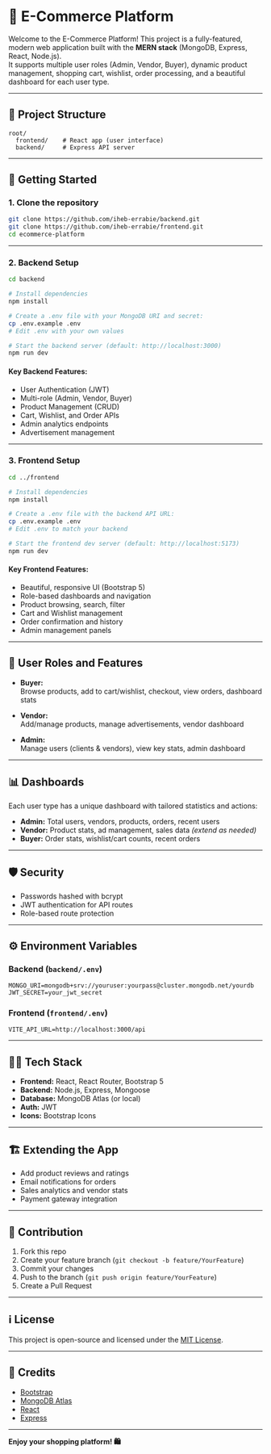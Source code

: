 # 🛒 E-Commerce Platform

Welcome to the E-Commerce Platform! This project is a fully-featured, modern web application built with the **MERN stack** (MongoDB, Express, React, Node.js).  
It supports multiple user roles (Admin, Vendor, Buyer), dynamic product management, shopping cart, wishlist, order processing, and a beautiful dashboard for each user type.

---

## 📂 Project Structure

```
root/
  frontend/    # React app (user interface)
  backend/     # Express API server
```

---

## 🚀 Getting Started

### 1. Clone the repository

```bash
git clone https://github.com/iheb-errabie/backend.git
git clone https://github.com/iheb-errabie/frontend.git
cd ecommerce-platform
```

---

### 2. Backend Setup

```bash
cd backend

# Install dependencies
npm install

# Create a .env file with your MongoDB URI and secret:
cp .env.example .env
# Edit .env with your own values

# Start the backend server (default: http://localhost:3000)
npm run dev
```

#### **Key Backend Features:**
- User Authentication (JWT)
- Multi-role (Admin, Vendor, Buyer)
- Product Management (CRUD)
- Cart, Wishlist, and Order APIs
- Admin analytics endpoints
- Advertisement management

---

### 3. Frontend Setup

```bash
cd ../frontend

# Install dependencies
npm install

# Create a .env file with the backend API URL:
cp .env.example .env
# Edit .env to match your backend

# Start the frontend dev server (default: http://localhost:5173)
npm run dev
```

#### **Key Frontend Features:**
- Beautiful, responsive UI (Bootstrap 5)
- Role-based dashboards and navigation
- Product browsing, search, filter
- Cart and Wishlist management
- Order confirmation and history
- Admin management panels

---

## 👤 User Roles and Features

- **Buyer:**  
  Browse products, add to cart/wishlist, checkout, view orders, dashboard stats

- **Vendor:**  
  Add/manage products, manage advertisements, vendor dashboard

- **Admin:**  
  Manage users (clients & vendors), view key stats, admin dashboard

---

## 📊 Dashboards

Each user type has a unique dashboard with tailored statistics and actions:
- **Admin:** Total users, vendors, products, orders, recent users
- **Vendor:** Product stats, ad management, sales data *(extend as needed)*
- **Buyer:** Order stats, wishlist/cart counts, recent orders

---

## 🛡️ Security

- Passwords hashed with bcrypt
- JWT authentication for API routes
- Role-based route protection

---

## ⚙️ Environment Variables

### Backend (`backend/.env`)

```
MONGO_URI=mongodb+srv://youruser:yourpass@cluster.mongodb.net/yourdb
JWT_SECRET=your_jwt_secret
```

### Frontend (`frontend/.env`)

```
VITE_API_URL=http://localhost:3000/api
```

---

## 🧑‍💻 Tech Stack

- **Frontend:** React, React Router, Bootstrap 5
- **Backend:** Node.js, Express, Mongoose
- **Database:** MongoDB Atlas (or local)
- **Auth:** JWT
- **Icons:** Bootstrap Icons

---

## 🏗️ Extending the App

- Add product reviews and ratings
- Email notifications for orders
- Sales analytics and vendor stats
- Payment gateway integration

---

## 🤝 Contribution

1. Fork this repo
2. Create your feature branch (`git checkout -b feature/YourFeature`)
3. Commit your changes
4. Push to the branch (`git push origin feature/YourFeature`)
5. Create a Pull Request

---

## ℹ️ License

This project is open-source and licensed under the [MIT License](LICENSE).

---

## 🙏 Credits

- [Bootstrap](https://getbootstrap.com/)
- [MongoDB Atlas](https://www.mongodb.com/cloud/atlas)
- [React](https://react.dev/)
- [Express](https://expressjs.com/)

---

**Enjoy your shopping platform! 🛍️**
